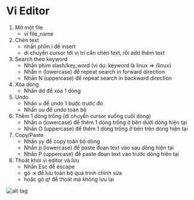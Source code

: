 # Vi Editor
1. Mở một file
    - vi file_name
2. Chèn text
    - nhấn phím i để insert
    - di chuyển cursor tới vị trí cần chèn text, rồi add thêm text
3. Search theo keyword
    - Nhấn phím slash/key_word (ví dụ: keyword là linux => /linux)
    - Nhấn n (lowercase) để repeat search in forward direction
    - Nhấn N (uppercase) để repeat search in backward direction
4. Xóa dòng
    - Nhấn dd để xóa 1 dòng
5. Undo
    - Nhấn u để undo 1 bước trước đó
    - Nhấn uu để undo toàn bộ
6. Thêm 1 dòng trống (di chuyển cursor xuống cuối dòng)
    - Nhấn o (lowercase) để thêm 1 dòng trống ở bên dưới dòng hiện tại
    - Nhấn O (uppercase) để thêm 1 dòng trống ở bên trên dòng hiện tại
7. Copy/Paste
    - Nhấn yy để copy toàn bộ dòng
    - Nhấn p (lowercase) để paste đoạn text vào sau dòng hiện tại
    - Nhấn P (uppercase) để paste đoạn text vào trước dòng hiện tại
8. Thoát khỏi vi editor và lưu
    - Nhấn Esc để escape
    - gõ :x để lưu toàn bộ quá trình chỉnh sửa
    - hoặc gõ q! để thoát mà không lưu lại

![alt tag](https://raw.github.com/username/projectname/branch/path/to/img.png)
